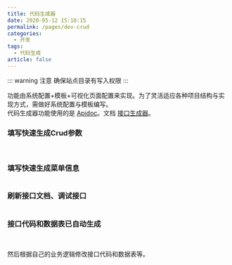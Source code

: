 ```yaml
---
title: 代码生成器
date: 2020-05-12 15:10:15
permalink: /pages/dev-crud
categories: 
  - 开发
tags: 
  - 代码生成
article: false
---
```


::: warning 注意
确保站点目录有写入权限
:::

功能由系统配置+模板+可视化页面配置来实现。为了灵活适应各种项目结构与实现方式，需做好系统配置与模板编写。  
代码生成器功能使用的是 [Apidoc](https://gitee.com/hg-code/apidoc-php)。文档 [接口生成器](https://docs.apidoc.icu/use/function/generator.html)。 

### 填写快速生成Crud参数
<img :src="$withBase('/img/dev/fastcrud1.png')" alt="">
<img :src="$withBase('/img/dev/fastcrud2.png')" alt="">

### 填写快速生成菜单信息
<img :src="$withBase('/img/dev/fastcrud3.png')" alt="">

### 刷新接口文档、调试接口
<img :src="$withBase('/img/dev/fastcrud4.png')" alt="">

### 接口代码和数据表已自动生成
<img :src="$withBase('/img/dev/fastcrud5.png')" alt="">
<img :src="$withBase('/img/dev/fastcrud6.png')" alt="">

然后根据自己的业务逻辑修改接口代码和数据表等。
